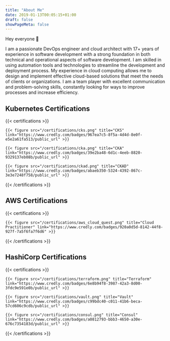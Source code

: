 ```yaml
---
title: "About Me"
date: 2019-01-13T00:05:15+01:00
draft: false
showPageMeta: false
---
```


Hey everyone 👋

I am a passionate DevOps engineer and cloud architect with 17+ years of experience in software development with a strong foundation in both technical and operational aspects of software development.
I am skilled in using automation tools and technologies to streamline the development and deployment process.
My experience in cloud computing allows me to design and implement effective cloud-based solutions that meet the needs of clients or organizations.
I am a team player with excellent communication and problem-solving skills, constantly looking for ways to improve processes and increase efficiency.

## Kubernetes Certifications

{{< certifications >}}

    {{< figure src="/certifications/cks.png" title="CKS" link="https://www.credly.com/badges/967ea7c5-8f5a-4d4d-8e0f-e5e2a61fa513/public_url" >}}
    
    {{< figure src="/certifications/cka.png" title="CKA" link="https://www.credly.com/badges/39e2ba48-6d1c-4eeb-8820-9329137eb08b/public_url" >}}
    
    {{< figure src="/certifications/ckad.png" title="CKAD" link="https://www.credly.com/badges/abaeb350-5324-4392-867c-3e3e7248f758/public_url" >}}
    
{{< /certifications >}}

## AWS Certifications

{{< certifications >}}

    {{< figure src="/certifications/aws_cloud_quest.png" title="Cloud Practitioner" link="https://www.credly.com/badges/920a0d5d-8142-44f8-927f-7a5f6fa7f6d6" >}}

{{< /certifications >}}

## HashiCorp Certifications

{{< certifications >}}

    {{< figure src="/certifications/terraform.png" title="Terraform" link="https://www.credly.com/badges/6e8b94f8-3987-42a3-8d00-3fdc9e591e0b/public_url" >}}
    
    {{< figure src="/certifications/vault.png" title="Vault" link="https://www.credly.com/badges/c99bdc40-c011-41b6-beca-57cd606c9cdb/public_url" >}}
    
    {{< figure src="/certifications/consul.png" title="Consul" link="https://www.credly.com/badges/a0812793-bbb3-4650-a30e-676c7354183d/public_url" >}}

{{< /certifications >}}
